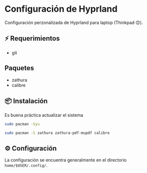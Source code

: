 # Configuración de Hyprland

Configuración perzonalizada de Hyprland para laptop (Thinkpad 😊).

## ⚡️ Requerimientos

- git

## Paquetes

- zathura
- calibre

## 📦 Instalación

Es buena práctica actualizar el sistema

```bash
sudo pacman -Syu
```

```bash
sudo pacman -S zathura zathura-pdf-mupdf calibre
```

## ⚙️ Configuración

La configuración se encuentra generalmente en el directorio `home/$USER/.config/`.
